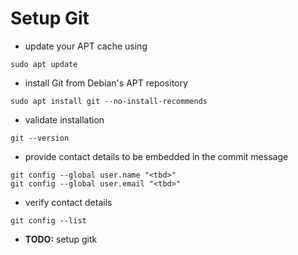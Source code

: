 # Setup Git

* update your APT cache using
```
sudo apt update
```

* install Git from Debian's APT repository
```
sudo apt install git --no-install-recommends
```

* validate installation
```
git --version
```

* provide contact details to be embedded in the commit message
```
git config --global user.name "<tbd>"
git config --global user.email "<tbd>"
```

* verify contact details
```
git config --list
```

* **TODO:** setup gitk
